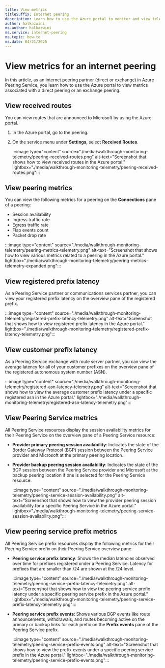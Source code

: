 ```yaml
---
title: View metrics
titleSuffix: Internet peering
description: Learn how to use the Azure portal to monitor and view telemetry for an internet peering with Azure Peering Service.
author: halkazwini
ms.author: halkazwini
ms.service: internet-peering
ms.topic: how-to
ms.date: 04/21/2025
---
```


# View metrics for an internet peering

In this article, as an internet peering partner (direct or exchange) in Azure Peering Service, you learn how to use the Azure portal to view metrics associated with a direct peering or an exchange peering.

## View received routes

You can view routes that are announced to Microsoft by using the Azure portal.

1. In the Azure portal, go to the peering.

1. On the service menu under **Settings**, select **Received Routes**.

    :::image type="content" source="./media/walkthrough-monitoring-telemetry/peering-received-routes.png" alt-text="Screenshot that shows how to view received routes in the Azure portal." lightbox="./media/walkthrough-monitoring-telemetry/peering-received-routes.png":::

## View peering metrics

You can view the following metrics for a peering on the **Connections** pane of a peering:

- Session availability
- Ingress traffic rate
- Egress traffic rate
- Flap events count
- Packet drop rate

:::image type="content" source="./media/walkthrough-monitoring-telemetry/peering-metrics-telemetry.png" alt-text="Screenshot that shows how to view various metrics related to a peering in the Azure portal." lightbox="./media/walkthrough-monitoring-telemetry/peering-metrics-telemetry-expanded.png":::

## View registered prefix latency

As a Peering Service partner or communications services partner, you can view your registered prefix latency on the overview pane of the registered prefix.

:::image type="content" source="./media/walkthrough-monitoring-telemetry/registered-prefix-latency-telemetry.png" alt-text="Screenshot that shows how to view registered prefix latency in the Azure portal." lightbox="./media/walkthrough-monitoring-telemetry/registered-prefix-latency-telemetry.png":::

## View customer prefix latency

As a Peering Service exchange with route server partner, you can view the average latency for all of your customer prefixes on the overview pane of the registered autonomous system number (ASN).

:::image type="content" source="./media/walkthrough-monitoring-telemetry/registered-asn-latency-telemetry.png" alt-text="Screenshot that shows how to view the average customer prefix latency under a specific registered asn in the Azure portal." lightbox="./media/walkthrough-monitoring-telemetry/registered-asn-latency-telemetry.png":::

## View Peering Service metrics

All Peering Service resources display the session availability metrics for their Peering Service on the overview pane of a Peering Service resource:

- **Provider primary peering session availability**: Indicates the state of the Border Gateway Protocol (BGP) session between the Peering Service provider and Microsoft at the primary peering location.

- **Provider backup peering session availability**: Indicates the state of the BGP session between the Peering Service provider and Microsoft at the backup peering location if one is selected for the Peering Service resource.

    :::image type="content" source="./media/walkthrough-monitoring-telemetry/peering-service-session-availability.png" alt-text="Screenshot that shows how to view the provider peering session availability for a specific Peering Service in the Azure portal." lightbox="./media/walkthrough-monitoring-telemetry/peering-service-session-availability.png":::

## View peering service prefix metrics

All Peering Service prefix resources display the following metrics for their Peering Service prefix on their Peering Service overview pane:

- **Peering service prefix latency**: Shows the median latencies observed over time for prefixes registered under a Peering Service. Latency for prefixes that are smaller than \/24 are shown at the \/24 level.

    :::image type="content" source="./media/walkthrough-monitoring-telemetry/peering-service-prefix-latency-telemetry.png" alt-text="Screenshot that shows how to view the peering service prefix latency under a specific peering service prefix in the Azure portal." lightbox="./media/walkthrough-monitoring-telemetry/peering-service-prefix-latency-telemetry.png":::

- **Peering service prefix events**: Shows various BGP events like route announcements, withdrawals, and routes becoming active on the primary or backup links for each prefix on the **Prefix events** pane of the Peering Service prefix.

    :::image type="content" source="./media/walkthrough-monitoring-telemetry/peering-service-prefix-events.png" alt-text="Screenshot that shows how to view the prefix events under a specific peering service prefix in the Azure portal." lightbox="./media/walkthrough-monitoring-telemetry/peering-service-prefix-events.png":::
